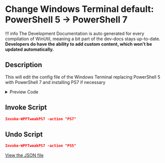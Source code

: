 ﻿# Change Windows Terminal default: PowerShell 5 -> PowerShell 7


!!! info
     The Development Documentation is auto generated for every compilation of WinUtil, meaning a bit part of the dev-docs stays up-to-date. **Developers do have the ability to add custom content, which won't be updated automatically.**


## Description

This will edit the config file of the Windows Terminal replacing PowerShell 5 with PowerShell 7 and installing PS7 if necessary

<!-- BEGIN CUSTOM CONTENT -->

<!-- END CUSTOM CONTENT -->

<details>
<summary>Preview Code</summary>

```json
{
    "Content":  "Change Windows Terminal default: PowerShell 5 -\u003e PowerShell 7",
    "Description":  "This will edit the config file of the Windows Terminal replacing PowerShell 5 with PowerShell 7 and installing PS7 if necessary",
    "category":  "Essential Tweaks",
    "panel":  "1",
    "Order":  "a009_",
    "InvokeScript":  [
                         "Invoke-WPFTweakPS7 -action \"PS7\""
                     ],
    "UndoScript":  [
                       "Invoke-WPFTweakPS7 -action \"PS5\""
                   ]
}
```
</details>

## Invoke Script

```json
Invoke-WPFTweakPS7 -action "PS7"

```
## Undo Script

```json
Invoke-WPFTweakPS7 -action "PS5"

```


<!-- BEGIN SECOND CUSTOM CONTENT -->

<!-- END SECOND CUSTOM CONTENT -->

[View the JSON file](https://github.com/ChrisTitusTech/winutil/tree/main/config/tweaks.json)

